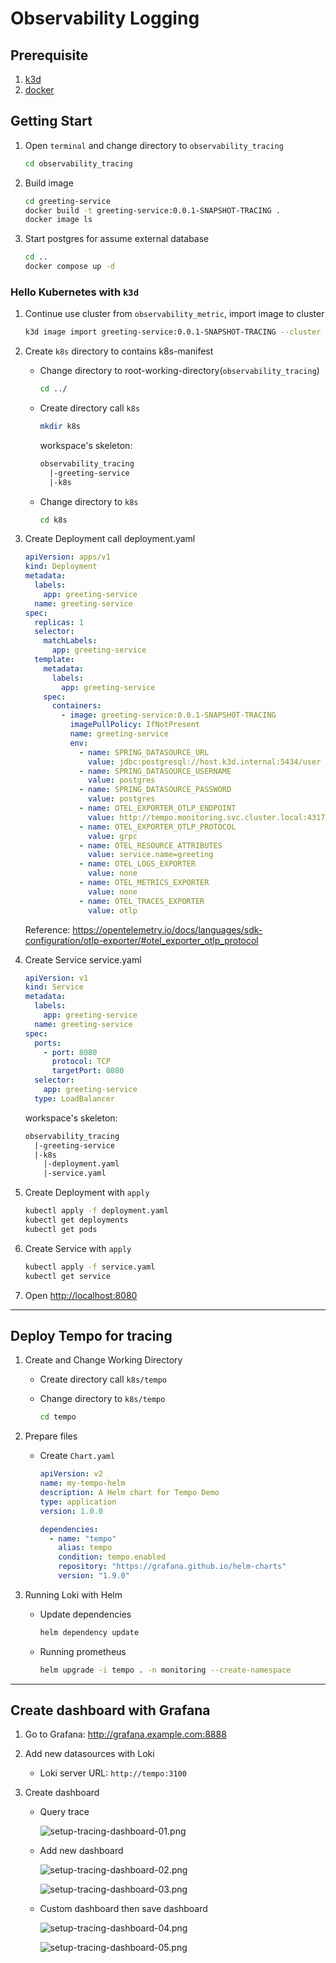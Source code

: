 # Observability Logging

## Prerequisite

1. [k3d](https://k3d.io/v5.6.3/)
2. [docker](https://www.docker.com/)

## Getting Start

1. Open `terminal` and change directory to `observability_tracing`

   ```sh
   cd observability_tracing
   ```

2. Build image

   ```sh
   cd greeting-service
   docker build -t greeting-service:0.0.1-SNAPSHOT-TRACING .
   docker image ls
   ```

3. Start postgres for assume external database

   ```sh
   cd ..
   docker compose up -d
   ```

### Hello Kubernetes with `k3d`

1. Continue use cluster from `observability_metric`, import image to cluster

    ```sh
    k3d image import greeting-service:0.0.1-SNAPSHOT-TRACING --cluster default
    ```

2. Create `k8s` directory to contains k8s-manifest

   - Change directory to root-working-directory(`observability_tracing`)

     ```sh
     cd ../
     ```

   - Create directory call `k8s`

     ```sh
     mkdir k8s
     ```

     workspace's skeleton:

     ```txt
     observability_tracing
       |-greeting-service
       |-k8s
     ```

   - Change directory to `k8s`

     ```sh
     cd k8s
     ```

3. Create Deployment call deployment.yaml

    ```yaml
    apiVersion: apps/v1
    kind: Deployment
    metadata:
      labels:
        app: greeting-service
      name: greeting-service
    spec:
      replicas: 1
      selector:
        matchLabels:
          app: greeting-service
      template:
        metadata:
          labels:
            app: greeting-service
        spec:
          containers:
            - image: greeting-service:0.0.1-SNAPSHOT-TRACING
              imagePullPolicy: IfNotPresent
              name: greeting-service
              env:
                - name: SPRING_DATASOURCE_URL
                  value: jdbc:postgresql://host.k3d.internal:5434/user
                - name: SPRING_DATASOURCE_USERNAME
                  value: postgres
                - name: SPRING_DATASOURCE_PASSWORD
                  value: postgres
                - name: OTEL_EXPORTER_OTLP_ENDPOINT
                  value: http://tempo.monitoring.svc.cluster.local:4317
                - name: OTEL_EXPORTER_OTLP_PROTOCOL
                  value: grpc
                - name: OTEL_RESOURCE_ATTRIBUTES
                  value: service.name=greeting
                - name: OTEL_LOGS_EXPORTER
                  value: none
                - name: OTEL_METRICS_EXPORTER
                  value: none
                - name: OTEL_TRACES_EXPORTER
                  value: otlp
   ```

   Reference: <https://opentelemetry.io/docs/languages/sdk-configuration/otlp-exporter/#otel_exporter_otlp_protocol>

4. Create Service service.yaml

   ```yaml
   apiVersion: v1
   kind: Service
   metadata:
     labels:
       app: greeting-service
     name: greeting-service
   spec:
     ports:
       - port: 8080
         protocol: TCP
         targetPort: 8080
     selector:
       app: greeting-service
     type: LoadBalancer
   ```

   workspace's skeleton:

   ```txt
   observability_tracing
     |-greeting-service
     |-k8s
       |-deployment.yaml
       |-service.yaml
   ```

5. Create Deployment with `apply`

   ```sh
   kubectl apply -f deployment.yaml
   kubectl get deployments
   kubectl get pods
   ```

6. Create Service with `apply`

   ```sh
   kubectl apply -f service.yaml
   kubectl get service
   ```

7. Open <http://localhost:8080>

---

## Deploy Tempo for tracing

1. Create and Change Working Directory

    - Create directory call `k8s/tempo`
    - Change directory to `k8s/tempo`

      ```sh
      cd tempo
      ```

2. Prepare files

    - Create `Chart.yaml`

      ```yaml
      apiVersion: v2
      name: my-tempo-helm
      description: A Helm chart for Tempo Demo
      type: application
      version: 1.0.0

      dependencies:
        - name: "tempo"
          alias: tempo
          condition: tempo.enabled
          repository: "https://grafana.github.io/helm-charts"
          version: "1.9.0"
      ```

3. Running Loki with Helm

    - Update dependencies

      ```sh
      helm dependency update
      ```

    - Running prometheus

      ```sh
      helm upgrade -i tempo . -n monitoring --create-namespace
      ```

---

## Create dashboard with Grafana

1. Go to Grafana: <http://grafana.example.com:8888>

2. Add new datasources with Loki

    - Loki server URL: `http://tempo:3100`

3. Create dashboard

    - Query trace

        ![setup-tracing-dashboard-01.png](/images/setup-tracing-dashboard-01.png)

    - Add new dashboard

        ![setup-tracing-dashboard-02.png](/images/setup-tracing-dashboard-02.png)

        ![setup-tracing-dashboard-03.png](/images/setup-tracing-dashboard-03.png)

    - Custom dashboard then save dashboard

        ![setup-tracing-dashboard-04.png](/images/setup-tracing-dashboard-04.png)

        ![setup-tracing-dashboard-05.png](/images/setup-tracing-dashboard-05.png)
